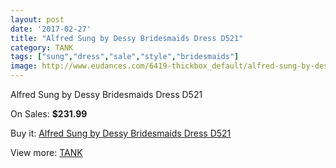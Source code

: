 ```yaml
---
layout: post
date: '2017-02-27'
title: "Alfred Sung by Dessy Bridesmaids Dress D521"
category: TANK
tags: ["sung","dress","sale","style","bridesmaids"]
image: http://www.eudances.com/6419-thickbox_default/alfred-sung-by-dessy-bridesmaids-dress-d521.jpg
---
```

Alfred Sung by Dessy Bridesmaids Dress D521

On Sales: **$231.99**
<a href="https://www.eudances.com/en/tank/2335-alfred-sung-by-dessy-bridesmaids-dress-d521.html"><amp-img layout="responsive" width="600" height="600" src="//www.eudances.com/6419-thickbox_default/alfred-sung-by-dessy-bridesmaids-dress-d521.jpg" alt="Alfred Sung by Dessy Bridesmaids Dress D521 0" /></a>
<a href="https://www.eudances.com/en/tank/2335-alfred-sung-by-dessy-bridesmaids-dress-d521.html"><amp-img layout="responsive" width="600" height="600" src="//www.eudances.com/6420-thickbox_default/alfred-sung-by-dessy-bridesmaids-dress-d521.jpg" alt="Alfred Sung by Dessy Bridesmaids Dress D521 1" /></a>

Buy it: [Alfred Sung by Dessy Bridesmaids Dress D521](https://www.eudances.com/en/tank/2335-alfred-sung-by-dessy-bridesmaids-dress-d521.html "Alfred Sung by Dessy Bridesmaids Dress D521")

View more: [TANK](https://www.eudances.com/en/28-tank "TANK")